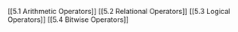 [[5.1 Arithmetic Operators]]
[[5.2 Relational Operators]]
[[5.3 Logical Operators]]
[[5.4 Bitwise Operators]]